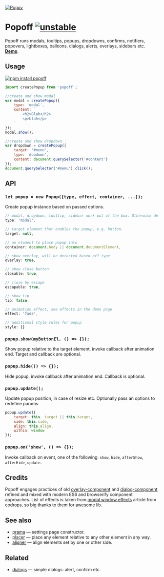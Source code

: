 [![Popov](https://raw.githubusercontent.com/dy/popoff/gh-pages/popoff.png "Popov")](https://en.wikipedia.org/wiki/Alexander_Stepanovich_Popov)

# Popoff [![unstable](http://badges.github.io/stability-badges/dist/unstable.svg)](http://github.com/badges/stability-badges)

Popoff runs modals, tooltips, popups, dropdowns, confirms, notifiers, popovers, lightboxes, balloons, dialogs, alerts, overlays, sidebars etc. **[Demo](http://dy.github.io/popoff/)**.

## Usage

[![npm install popoff](https://nodei.co/npm/popoff.png?mini=true)](https://npmjs.org/package/popoff/)


```js
import createPopup from 'popoff';

//create and show modal
var modal = createPopup({
	type: 'modal',
	content: `
		<h2>Blah</h2>
		<p>blah</p>
	`
});
modal.show();

//create and show dropdown
var dropdown = createPopup({
	target: '#menu',
	type: 'dopdown',
	content: document.querySelector('#content')
});
document.querySelector('#menu').click();
```

## API

### `let popup = new Popup({type, effect, container, ...});`

Create popup instance based on passed options.

```js
// modal, dropdown, tooltip, sidebar work out of the box. Otherwise define custom options below. See demo for examples.
type: 'modal',

// target element that enables the popup, e.g. button.
target: null,

// an element to place popup into
container: document.body || document.documentElement,

// show overlay, will be detected based off type
overlay: true,

// show close button
closable: true,

// close by escape
escapable: true,

// show tip
tip: false,

// animation effect, see effects in the demo page
effect: 'fade',

// additional style rules for popup
style: {}
```

### `popup.show(myButtonEl, () => {});`

Show popup relative to the target element, invoke callback after animation end. Target and callback are optional.

### `popup.hide(() => {});`

Hide popup, invoke callback after animation end. Callback is optional.

### `popup.update();`

Update popup position, in case of resize etc. Optionally pass an options to redefine params.

```js
popup.update({
	target: this._target || this.target,
	side: this.side,
	align: this.align,
	within: window
});
```
### `popup.on('show', () => {});`

Invoke callback on event, one of the following: `show`, `hide`, `afterShow`, `afterHide`, `update`.


## Credits

Popoff engages practices of old [overlay-component](https://github.com/component/ovelay) and [dialog-component](https://github.com/component/dialog), refined and mixed with modern ES6 and browserify component approaches.
List of effects is taken from [modal window effects](https://github.com/codrops/ModalWindowEffects) article from codrops, so big thanks to them for awesome lib.

## See also

* [prama](https://github.com/dfcreative/prama) — settings page constructor.
* [placer](https://github.com/dfcreative/placer) — place any element relative to any other element in any way.
* [aligner](https://github.com/dfcreative/aligner) — align elements set by one or other side.

## Related

* [dialogs](https://github.com/jameskyburz/dialogs) — simple dialogs: alert, confirm etc.
